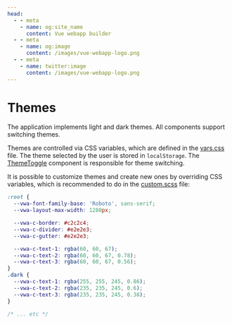```yaml
---
head:
  - - meta
    - name: og:site_name
      content: Vue webapp builder
  - - meta
    - name: og:image
      content: /images/vue-webapp-logo.png
  - - meta
    - name: twitter:image
      content: /images/vue-webapp-logo.png
---
```


# Themes

The application implements light and dark themes. All components support switching themes.

Themes are controlled via CSS variables, which are defined in the [vars.css](https://github.com/vuesence/vue-webapp/blob/main/src/assets/styles/vars.css) file. The theme selected by the user is stored in `localStorage`. The [ThemeToggle](https://github.com/vuesence/vue-webapp/blob/main/src/components/ui/ThemeToggle.vue) component is responsible for theme switching.

It is possible to customize themes and create new ones by overriding CSS variables, which is recommended to do in the [custom.scss](https://github.com/vuesence/vue-webapp/blob/main/src/assets/styles/custom.scss) file:

```css
:root {
  --vwa-font-family-base: 'Roboto', sans-serif;
  --vwa-layout-max-width: 1280px;

  --vwa-c-border: #c2c2c4;
  --vwa-c-divider: #e2e2e3;
  --vwa-c-gutter: #e2e2e3;

  --vwa-c-text-1: rgba(60, 60, 67);
  --vwa-c-text-2: rgba(60, 60, 67, 0.78);
  --vwa-c-text-3: rgba(60, 60, 67, 0.56);
}
.dark {
  --vwa-c-text-1: rgba(255, 255, 245, 0.86);
  --vwa-c-text-2: rgba(235, 235, 245, 0.6);
  --vwa-c-text-3: rgba(235, 235, 245, 0.38);
}

/* ... etc */

```